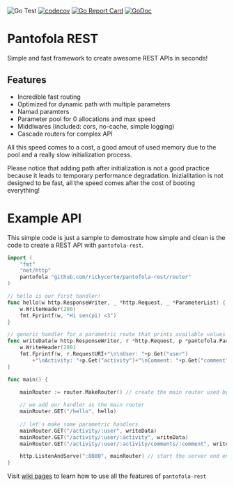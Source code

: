 ![Go Test](https://github.com/rickycorte/pantofola-rest/workflows/Go%20Test/badge.svg)
[![codecov](https://codecov.io/gh/rickycorte/pantofola-rest/branch/master/graph/badge.svg)](https://codecov.io/gh/rickycorte/pantofola-rest)
[![Go Report Card](https://goreportcard.com/badge/github.com/rickycorte/pantofola-rest)](https://goreportcard.com/report/github.com/rickycorte/pantofola-rest)
[![GoDoc](https://godoc.org/github.comrickycorte/pantofola-rest?status.svg)](http://godoc.org/github.com/rickycorte/pantofola-rest)

# Pantofola REST

Simple and fast framework to create awesome REST APIs in seconds!

## Features

- Incredible fast routing
- Optimized for dynamic path with multiple parameters
- Namad paramters
- Parameter pool for 0 allocations and max speed
- Middlwares (included: cors, no-cache, simple logging)
- Cascade routers for complex API

All this speed comes to a cost, a good amout of used memory due to the pool and a really slow initialization process.

Please notice that adding path after initialization is not a good practice because it leads to temporary performance degradation. Inizialitation is not designed to be fast, all the speed comes after the cost of booting everything!

# Example API

This simple code is just a sample to demostrate how simple and clean is the code to create a REST API with `pantofola-rest`.


```go
import (
	"fmt"
	"net/http"
	pantofola "github.com/rickycorte/pantofola-rest/router"
)

// hello is our first handler!
func hello(w http.ResponseWriter, _ *http.Request, _ *ParameterList) {
	w.WriteHeader(200)
	fmt.Fprintf(w, "Hi sen(pi) <3")
}

// generic handler for a parametric route that prints available values by name
func writeData(w http.ResponseWriter, r *http.Request, p *pantofola.ParameterList) {
	w.WriteHeader(200)
	fmt.Fprintf(w, r.RequestURI+"\n\nUser: "+p.Get("user")
		+"\nActivity: "+p.Get("activity")+"\nComment: "+p.Get("comment"))
}

func main() {

    mainRouter := router.MakeRouter() // create the main router used by our app
	
	// we add our handler as the main router
    mainRouter.GET("/hello", hello) 
	
	// let's make some parametric handlers
	mainRouter.GET("/activity/:user", writeData)
	mainRouter.GET("/activity/:user/:activity", writeData)
	mainRouter.GET("/activity/:user/:activity/comments/:comment", writeData)

    http.ListenAndServe(":8080", mainRouter) // start the server end enjoy your REST API!
}

```

Visit [wiki pages](https://github.com/rickycorte/pantofola-rest/wiki) to learn how to use all the features of `pantofola-rest`